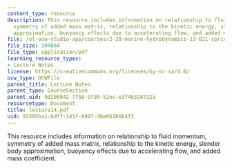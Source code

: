 ```yaml
---
content_type: resource
description: This resource includes information on relationship to fluid momentum,
  symmetry of added mass matrix, relationship to the kinetic energy, slender body
  approximation, buoyancy effects due to accelerating flow, and added mass coefficient.
file: /ol-ocw-studio-app/courses/2-20-marine-hydrodynamics-13-021-spring-2005/91595ba1bdff143f89974be66166b4f3_lecture14.pdf
file_size: 394864
file_type: application/pdf
learning_resource_types:
- Lecture Notes
license: https://creativecommons.org/licenses/by-nc-sa/4.0/
ocw_type: OCWFile
parent_title: Lecture Notes
parent_type: CourseSection
parent_uid: 9d206842-775b-9736-52ec-e3f48328722a
resourcetype: Document
title: lecture14.pdf
uid: 91595ba1-bdff-143f-8997-4be66166b4f3
---
```

This resource includes information on relationship to fluid momentum, symmetry of added mass matrix, relationship to the kinetic energy, slender body approximation, buoyancy effects due to accelerating flow, and added mass coefficient.